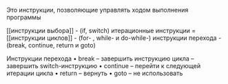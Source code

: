 Это инструкции, позволяющие управлять ходом выполнения программы

[[инструкции выбора]] - (if, switch)
итерационные инструкции = [[инструкции циклов]] - (for- , while- и do-while-)
инструкции перехода - (break, continue, return и goto)

Инструкции перехода 
• break 
  – завершить инструкцию цикла 
  – завершить switch-инструкцию 
• continue 
  – перейти к следующей итерации цикла 
• return
  – вернуть
• goto
  – не использовать